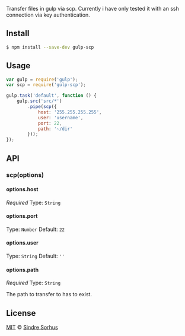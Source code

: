Transfer files in gulp via scp.
Currently i have only tested it with an ssh connection via key authentication.

## Install

```bash
$ npm install --save-dev gulp-scp
```


## Usage

```js
var gulp = require('gulp');
var scp = require('gulp-scp');

gulp.task('default', function () {
    gulp.src('src/*')
        .pipe(scp({
            host: '255.255.255.255',
            user: 'username',
            port: 22,
            path: '~/dir'
        }));
});
```


## API

### scp(options)

#### options.host

*Required*
Type: `String`

#### options.port

Type: `Number`
Default: `22`

#### options.user

Type: `String`
Default: `''`

#### options.path

*Required*
Type: `String`

The path to transfer to has to exist.

## License

[MIT](http://opensource.org/licenses/MIT) © [Sindre Sorhus](http://sindresorhus.com)
